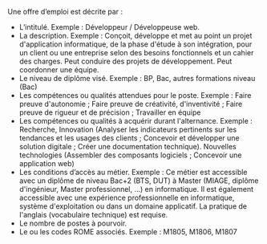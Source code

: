 Une offre d’emploi est décrite par :

- L’intitulé. Exemple : Développeur / Développeuse web.
- La description. Exemple : Conçoit, développe et met au point un projet d'application informatique, de la phase d'étude à son intégration, pour un client ou une entreprise selon des besoins fonctionnels et un cahier des charges. Peut conduire des projets de développement. Peut coordonner une équipe.
- Le niveau de diplôme visé. Exemple : BP, Bac, autres formations niveau (Bac)
- Les compétences ou qualités attendues pour le poste. Exemple : Faire preuve d'autonomie ; Faire preuve de créativité, d'inventivité ; Faire preuve de rigueur et de précision ; Travailler en équipe
- Les compétences ou qualités à acquérir durant l'alternance. Exemple : Recherche, Innovation (Analyser les indicateurs pertinents sur les tendances et les usages des clients ; Concevoir et développer une solution digitale ; Créer une documentation technique). Nouvelles technologies (Assembler des composants logiciels ; Concevoir une application web)
- Les conditions d’accès au métier. Exemple : Ce métier est accessible avec un diplôme de niveau Bac+2 (BTS, DUT) à Master (MIAGE, diplôme d'ingénieur, Master professionnel, ...) en informatique. Il est également accessible avec une expérience professionnelle en informatique, système d'exploitation ou dans un domaine applicatif. La pratique de l'anglais (vocabulaire technique) est requise.
- Le nombre de postes à pourvoir.
- Le ou les codes ROME associés. Exemple : M1805, M1806, M1807
